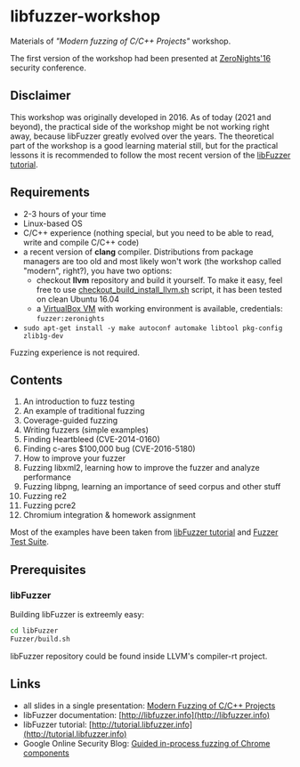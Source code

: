 # libfuzzer-workshop
Materials of *"Modern fuzzing of C/C++ Projects"* workshop.

The first version of the workshop had been presented at [ZeroNights'16] security
conference.

## Disclaimer

This workshop was originally developed in 2016. As of today (2021 and beyond),
the practical side of the workshop might be not working right away, because
libFuzzer greatly evolved over the years. The theoretical part of the workshop
is a good learning material still, but for the practical lessons it is
recommended to follow the most recent version of the [libFuzzer tutorial].

## Requirements

* 2-3 hours of your time
* Linux-based OS
* C/C++ experience (nothing special, but you need to be able to read, write and
compile C/C++ code)
* a recent version of **clang** compiler. Distributions from
package managers are too old and most likely won't work (the workshop
called "modern", right?), you have two options:
   * checkout **llvm** repository and build it yourself. To make it easy,
     feel free to use [checkout_build_install_llvm.sh] script, it has been
     tested on clean Ubuntu 16.04
   * a [VirtualBox VM] with working environment is available, credentials:
     `fuzzer:zeronights`
* `sudo apt-get install -y make autoconf automake libtool pkg-config zlib1g-dev`


Fuzzing experience is not required.

## Contents
1. An introduction to fuzz testing
2. An example of traditional fuzzing
3. Coverage-guided fuzzing
4. Writing fuzzers (simple examples)
5. Finding Heartbleed (CVE-2014-0160)
6. Finding c-ares $100,000 bug (CVE-2016-5180)
7. How to improve your fuzzer
8. Fuzzing libxml2, learning how to improve the fuzzer and analyze performance
9. Fuzzing libpng, learning an importance of seed corpus and other stuff
10. Fuzzing re2
11. Fuzzing pcre2
12. Chromium integration & homework assignment


Most of the examples have been taken from [libFuzzer tutorial] and
[Fuzzer Test Suite].

## Prerequisites

### libFuzzer
Building libFuzzer is extreemly easy:
```bash
cd libFuzzer
Fuzzer/build.sh
```

libFuzzer repository could be found inside LLVM's compiler-rt project.


## Links

* all slides in a single presentation: [Modern Fuzzing of C/C++ Projects](https://docs.google.com/presentation/d/1pbbXRL7HaNSjyCHWgGkbpNotJuiC4O7L_PDZoGqDf5Q/edit?usp=sharing)
* libFuzzer documentation: [http://libfuzzer.info](http://libfuzzer.info)
* libFuzzer tutorial: [http://tutorial.libfuzzer.info](http://tutorial.libfuzzer.info)
* Google Online Security Blog: [Guided in-process fuzzing of Chrome components](https://security.googleblog.com/2016/08/guided-in-process-fuzzing-of-chrome.html)



[Fuzzer Test Suite]: https://github.com/google/fuzzer-test-suite
[VirtualBox VM]: https://drive.google.com/file/d/0B19rvTqcOBfTZHZseDk3ZkNjWHc/view?usp=sharing
[ZeroNights'16]: https://2016.zeronights.org/program/workshops/#ws1
[checkout_build_install_llvm.sh]: checkout_build_install_llvm.sh
[libFuzzer tutorial]: http://tutorial.libfuzzer.info
